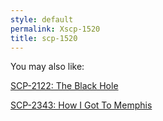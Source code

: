 ```yaml
---
style: default
permalink: Xscp-1520
title: scp-1520
---
```

You may also like:

[SCP-2122: The Black Hole](http://scp-wiki.net/scp-2122)

[SCP-2343: How I Got To Memphis](http://scp-wiki.net/scp-2343)
